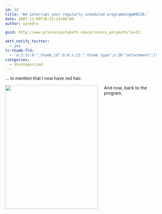 ```yaml
---
id: 22
title: 'We interrupt your regularly scheduled programming&#8230;'
date: 2007-11-09T10:51:24+00:00
author: synedra

guid: http://www.princesspolymath.com/princess_polymath/?p=22

aktt_notify_twitter:
  - yes
tc-thumb-fld:
  - 'a:2:{s:9:"_thumb_id";b:0;s:11:"_thumb_type";s:10:"attachment";}'
categories:
  - Uncategorized
---
```

&#8230; to mention that I now have red hair.
  
<span class="mt-enclosure mt-enclosure-image"><img alt="" src="http://www.perlgoddess.com/perlgoddess/redhair.jpg/IMG_0125.JPG" width="300" height="400" class="mt-image-left" style="float: left; margin: 0 20px 20px 0;" /></span>
  
And now, back to the program.